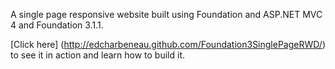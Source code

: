 A single page responsive website built using Foundation and ASP.NET MVC 4 and Foundation 3.1.1.

[Click here] (http://edcharbeneau.github.com/Foundation3SinglePageRWD/) to see it in action and learn how to build it.
